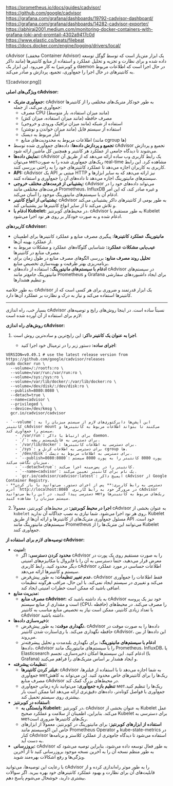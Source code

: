 
https://prometheus.io/docs/guides/cadvisor/
https://github.com/google/cadvisor
https://grafana.com/grafana/dashboards/19792-cadvisor-dashboard/
https://grafana.com/grafana/dashboards/14282-cadvisor-exporter/
https://abhiraj2001.medium.com/monitoring-docker-containers-with-grafana-loki-and-promtail-4302a9417c0d
https://www.elastic.co/beats/filebeat
https://docs.docker.com/engine/logging/drivers/local/

‏cAdvisor (مخفف Container Advisor) یک ابزار متن‌باز است که توسط گوگل توسعه داده شده و برای نظارت و تجزیه و تحلیل عملکرد و استفاده از منابع کانتینرها (مانند داکر و کوبرنتیز) به کار می‌رود. این ابزار یک daemon در حال اجرا است که اطلاعات مربوط به کانتینرهای در حال اجرا را جمع‌آوری، تجمیع، پردازش و صادر می‌کند.

![[cadvisor.png]]

**ویژگی‌های اصلی cAdvisor:**

- **جمع‌آوری متریک:** cAdvisor به طور خودکار متریک‌های مختلفی را از کانتینرها جمع‌آوری می‌کند، از جمله:
    - مصرف CPU (مانند میزان استفاده، بار متوسط)
    - مصرف حافظه (مانند میزان استفاده، میزان کش)
    - استفاده از شبکه (مانند میزان ترافیک ورودی و خروجی)
    - استفاده از سیستم فایل (مانند میزان خواندن و نوشتن)
    - آمار مربوط به دیسک
    - اطلاعات مربوط به محدودیت‌های منابع (مانند cgroup ها)
- **تجمیع و پردازش داده‌ها:** داده‌های جمع‌آوری شده توسط cAdvisor تجمیع و پردازش می‌شوند تا دیدگاه جامعی از عملکرد هر کانتینر و همچنین کل ماشین ارائه شود.
- **نمایش داده‌ها:** cAdvisor یک رابط کاربری وب ساده ارائه می‌دهد که از طریق آن می‌توان метریک‌های جمع‌آوری شده را به صورت real-time مشاهده کرد. این رابط کاربری به کاربران اجازه می‌دهد تا عملکرد کانتینرهای خود را به راحتی بررسی کنند.
- ‏**API:** cAdvisor یک API مبتنی بر HTTP نیز ارائه می‌دهد که به سایر ابزارها و سیستم‌های مانیتورینگ اجازه می‌دهد تا داده‌های آن را جمع‌آوری و استفاده کنند.
- **پشتیبانی از فرمت‌های مختلف خروجی:** cAdvisor می‌تواند داده‌های خود را در فرمت‌های مختلفی مانند Prometheus، InfluxDB و غیره صادر کند، که این امر ادغام آن با سیستم‌های مانیتورینگ موجود را آسان می‌کند.
- **پشتیبانی از انواع کانتینر:** cAdvisor به طور بومی از کانتینرهای داکر پشتیبانی می‌کند و تلاش می‌کند تا از سایر انواع کانتینرها نیز پشتیبانی کند.
- **ادغام با Kubelet:** در محیط‌های کوبرنتیز، cAdvisor به طور مستقیم با Kubelet ادغام شده و به صورت خودکار بر روی هر نود اجرا می‌شود.

**کاربردهای cAdvisor:**

- **مانیتورینگ عملکرد کانتینرها:** پیگیری مصرف منابع و عملکرد کانتینرها برای اطمینان از عملکرد بهینه آن‌ها.
- **عیب‌یابی مشکلات عملکرد:** شناسایی گلوگاه‌های عملکرد و مشکلات مربوط به مصرف منابع در کانتینرها.
- **تحلیل روند مصرف منابع:** بررسی الگوهای مصرف منابع در طول زمان برای برنامه‌ریزی بهتر ظرفیت و بهینه‌سازی تخصیص منابع.
- **ادغام با سیستم‌های مانیتورینگ:** استفاده از داده‌های cAdvisor در سیستم‌های مانیتورینگ جامع‌تر مانند Prometheus و Grafana برای ایجاد داشبوردهای سفارشی و تنظیم هشدارها.

به طور خلاصه، cAdvisor یک ابزار قدرتمند و ضروری برای هر کسی است که از کانتینرها استفاده می‌کند و نیاز به درک و نظارت بر عملکرد آن‌ها دارد.



---


بسیار خب، راه اندازی cAdvisor نسبتاً ساده است. در اینجا روش‌های رایج و توصیه‌های لازم برای استفاده از آن آورده شده است:

**روش‌های راه اندازی cAdvisor:**

1. **اجرا به عنوان یک کانتینر داکر:** این رایج‌ترین و ساده‌ترین روش است.
    
    - **اجرای ساده:** دستور زیر را در ترمینال خود اجرا کنید:
        
```
VERSION=v0.49.1 # use the latest release version from https://github.com/google/cadvisor/releases
sudo docker run \
  --volume=/:/rootfs:ro \
  --volume=/var/run:/var/run:ro \
  --volume=/sys:/sys:ro \
  --volume=/var/lib/docker/:/var/lib/docker:ro \
  --volume=/dev/disk/:/dev/disk:ro \
  --publish=8080:8080 \
  --detach=true \
  --name=cadvisor \
  --privileged \
  --device=/dev/kmsg \
  gcr.io/cadvisor/cadvisor
```


	- ‏`--volume`: این آپشن‌ها دایرکتوری‌های لازم از سیستم میزبان را به کانتینر cAdvisor mount می‌کنند تا بتواند اطلاعات مربوط به کانتینرها و سیستم را جمع‌آوری کند.
        - ‏`/var/run`: برای ارتباط با داکر daemon.
        - `/`: برای دسترسی به فایل‌سیستم ریشه.
        - ‏`/var/lib/docker`: برای دسترسی به اطلاعات کانتینرها.
        - ‏`/sys`: برای دسترسی به اطلاعات کرنل و cgroup ها.
        - ‏`/dev/disk`: برای دسترسی به اطلاعات مربوط به دیسک.
        - ‏`--publish=8080:8080`: پورت 8080 کانتینر را به پورت 8080 سیستم میزبان نگاشت می‌کند.
        - ‏`--detach=true`: کانتینر را در پس‌زمینه اجرا می‌کند.
        - ‏`--name=cadvisor`: یک نام برای کانتینر تعیین می‌کند.
        - ‏`gcr.io/cadvisor/cadvisor:latest`: ایمیج داکر cAdvisor از Google Container Registry.
    - **دسترسی به رابط کاربری:** پس از اجرای دستور، می‌توانید با باز کردن آدرس `http://localhost:8080` در مرورگر خود به رابط کاربری cAdvisor دسترسی پیدا کنید. در این رابط می‌توانید метریک‌های مربوط به کانتینرها و سیستم میزبان را مشاهده کنید.
        
2. **اجرا در محیط کوبرنتیز:** در محیط‌های کوبرنتیز، معمولاً cAdvisor به عنوان بخشی از `kubelet` روی هر نود اجرا می‌شود. شما نیازی به نصب جداگانه آن ندارید. Kubelet مسئول جمع‌آوری متریک‌های از کانتینرها و ارائه آن‌ها از طریق API خود است. سیستم‌های مانیتورینگ مانند Prometheus می‌توانند این متریک‌ها را از Kubelet جمع‌آوری کنند.
    

**توصیه‌های لازم برای استفاده از cAdvisor:**

- **امنیت:**
    - **محدود کردن دسترسی:** اگر cAdvisor را به صورت مستقیم روی یک پورت در معرض قرار می‌دهید، حتماً دسترسی به آن را با فایروال یا مکانیزم‌های امنیتی دیگر محدود کنید. رابط کاربری cAdvisor اطلاعات حساسی در مورد عملکرد سیستم و کانتینرها ارائه می‌دهد.
    - **عدم تغییر تنظیمات:** به طور پیش‌فرض، cAdvisor فقط اطلاعات را جمع‌آوری می‌کند و تغییری در سیستم ایجاد نمی‌کند. با این حال، مراقب هرگونه تنظیمات اضافی باشید که ممکن است خطرات امنیتی ایجاد کند.
- **مدیریت منابع:**
    - **مصرف منابع cAdvisor:** به یاد داشته باشید که cAdvisor خود نیز یک پروسه است و مقداری از منابع سیستم (CPU، حافظه) را مصرف می‌کند. در محیط‌های با تعداد زیادی کانتینر، ممکن است نیاز به تخصیص منابع مناسب به کانتینر cAdvisor داشته باشید.
- **ذخیره‌سازی داده‌ها:**
    - **نگهداری موقت:** به طور پیش‌فرض، cAdvisor داده‌ها را به صورت موقت در حافظه نگهداری می‌کند. با ری‌استارت شدن کانتینر cAdvisor، این داده‌ها از بین می‌روند.
    - **ادغام با سیستم‌های مانیتورینگ:** برای نگهداری بلندمدت و تحلیل پیشرفته‌تر داده‌ها، cAdvisor را با سیستم‌های مانیتورینگ مانند Prometheus، InfluxDB، یا Elasticsearch ادغام کنید. این سیستم‌ها امکان ذخیره‌سازی، تجسم (با Grafana) و ایجاد هشدار بر اساس متریک‌های را فراهم می‌کنند.
- **تنظیمات پیشرفته:**
    - **فیلتر کردن کانتینرها:** cAdvisor به شما اجازه می‌دهد تا با استفاده از فیلترها، جمع‌آوری метریک‌ها را برای کانتینرهای خاص محدود کنید. این می‌تواند به کاهش مصرف منابع cAdvisor در محیط‌های بزرگ کمک کند.
    - **تنظیم بازه جمع‌آوری:** می‌توانید بازه زمانی جمع‌آوری метریک‌ها را تنظیم کنید. جمع‌آوری با فواصل کوتاه‌تر، داده‌های دقیق‌تری ارائه می‌دهد اما ممکن است بار بیشتری روی سیستم تحمیل کند.
- **استفاده در کوبرنتیز:**
    - **وابستگی به Kubelet:** در کوبرنتیز، cAdvisor به عنوان بخشی از Kubelet عمل می‌کند. بنابراین، اطمینان از سلامت و عملکرد صحیح Kubelet برای دسترسی به метریک‌های کانتینرها ضروری است.
    - **استفاده از ابزارهای کوبرنتیز:** برای مانیتورینگ در کوبرنتیز، معمولاً از ابزارهای خاص این اکوسیستم مانند Prometheus Operator و kube-state-metrics در کنار cAdvisor استفاده می‌شود تا دیدگاه جامع‌تری از عملکرد کلاستر و برنامه‌ها به دست آید.
- **بروزرسانی:** cAdvisor به طور فعال توسعه داده می‌شود، بنابراین توصیه می‌شود که به طور منظم نسخه آن را به آخرین نسخه موجود بروزرسانی کنید تا از آخرین ویژگی‌ها و رفع اشکالات بهره‌مند شوید.

با رعایت این توصیه‌ها، می‌توانید cAdvisor را به طور موثر راه‌اندازی کرده و از قابلیت‌های آن برای نظارت و بهبود عملکرد کانتینرهای خود بهره ببرید. اگر سوالات بیشتری دارید، خوشحال می‌شوم پاسخ دهم.